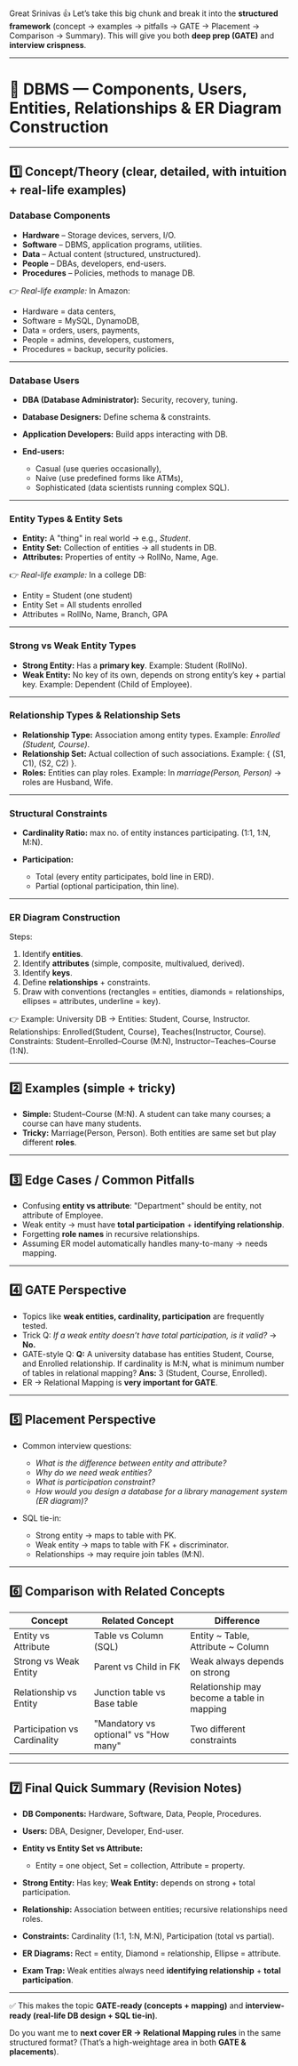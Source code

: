Great Srinivas 👍 Let’s take this big chunk and break it into the **structured framework** (concept → examples → pitfalls → GATE → Placement → Comparison → Summary). This will give you both **deep prep (GATE)** and **interview crispness**.

---

# 📌 DBMS — Components, Users, Entities, Relationships & ER Diagram Construction

---

## 1️⃣ **Concept/Theory (clear, detailed, with intuition + real-life examples)**

### **Database Components**

* **Hardware** – Storage devices, servers, I/O.
* **Software** – DBMS, application programs, utilities.
* **Data** – Actual content (structured, unstructured).
* **People** – DBAs, developers, end-users.
* **Procedures** – Policies, methods to manage DB.

👉 *Real-life example:* In Amazon:

* Hardware = data centers,
* Software = MySQL, DynamoDB,
* Data = orders, users, payments,
* People = admins, developers, customers,
* Procedures = backup, security policies.

---

### **Database Users**

* **DBA (Database Administrator):** Security, recovery, tuning.
* **Database Designers:** Define schema & constraints.
* **Application Developers:** Build apps interacting with DB.
* **End-users:**

  * Casual (use queries occasionally),
  * Naive (use predefined forms like ATMs),
  * Sophisticated (data scientists running complex SQL).

---

### **Entity Types & Entity Sets**

* **Entity:** A "thing" in real world → e.g., *Student*.
* **Entity Set:** Collection of entities → all students in DB.
* **Attributes:** Properties of entity → RollNo, Name, Age.

👉 *Real-life example:* In a college DB:

* Entity = Student (one student)
* Entity Set = All students enrolled
* Attributes = RollNo, Name, Branch, GPA

---

### **Strong vs Weak Entity Types**

* **Strong Entity:** Has a **primary key**. Example: Student (RollNo).
* **Weak Entity:** No key of its own, depends on strong entity’s key + partial key. Example: Dependent (Child of Employee).

---

### **Relationship Types & Relationship Sets**

* **Relationship Type:** Association among entity types. Example: *Enrolled (Student, Course)*.
* **Relationship Set:** Actual collection of such associations. Example: { (S1, C1), (S2, C2) }.
* **Roles:** Entities can play roles. Example: In *marriage(Person, Person)* → roles are Husband, Wife.

---

### **Structural Constraints**

* **Cardinality Ratio:** max no. of entity instances participating. (1:1, 1\:N, M\:N).
* **Participation:**

  * Total (every entity participates, bold line in ERD).
  * Partial (optional participation, thin line).

---

### **ER Diagram Construction**

Steps:

1. Identify **entities**.
2. Identify **attributes** (simple, composite, multivalued, derived).
3. Identify **keys**.
4. Define **relationships** + constraints.
5. Draw with conventions (rectangles = entities, diamonds = relationships, ellipses = attributes, underline = key).

👉 Example:
University DB → Entities: Student, Course, Instructor.
Relationships: Enrolled(Student, Course), Teaches(Instructor, Course).
Constraints: Student–Enrolled–Course (M\:N), Instructor–Teaches–Course (1\:N).

---

## 2️⃣ **Examples (simple + tricky)**

* **Simple:** Student–Course (M\:N). A student can take many courses; a course can have many students.
* **Tricky:** Marriage(Person, Person). Both entities are same set but play different **roles**.

---

## 3️⃣ **Edge Cases / Common Pitfalls**

* Confusing **entity vs attribute**: "Department" should be entity, not attribute of Employee.
* Weak entity → must have **total participation** + **identifying relationship**.
* Forgetting **role names** in recursive relationships.
* Assuming ER model automatically handles many-to-many → needs mapping.

---

## 4️⃣ **GATE Perspective**

* Topics like **weak entities, cardinality, participation** are frequently tested.
* Trick Q: *If a weak entity doesn’t have total participation, is it valid?* → **No.**
* GATE-style Q:
  **Q:** A university database has entities Student, Course, and Enrolled relationship. If cardinality is M\:N, what is minimum number of tables in relational mapping?
  **Ans:** 3 (Student, Course, Enrolled).
* ER → Relational Mapping is **very important for GATE**.

---

## 5️⃣ **Placement Perspective**

* Common interview questions:

  * *What is the difference between entity and attribute?*
  * *Why do we need weak entities?*
  * *What is participation constraint?*
  * *How would you design a database for a library management system (ER diagram)?*
* SQL tie-in:

  * Strong entity → maps to table with PK.
  * Weak entity → maps to table with FK + discriminator.
  * Relationships → may require join tables (M\:N).

---

## 6️⃣ **Comparison with Related Concepts**

| Concept                      | Related Concept                       | Difference                                 |
| ---------------------------- | ------------------------------------- | ------------------------------------------ |
| Entity vs Attribute          | Table vs Column (SQL)                 | Entity \~ Table, Attribute \~ Column       |
| Strong vs Weak Entity        | Parent vs Child in FK                 | Weak always depends on strong              |
| Relationship vs Entity       | Junction table vs Base table          | Relationship may become a table in mapping |
| Participation vs Cardinality | "Mandatory vs optional" vs "How many" | Two different constraints                  |

---

## 7️⃣ **Final Quick Summary (Revision Notes)**

* **DB Components:** Hardware, Software, Data, People, Procedures.
* **Users:** DBA, Designer, Developer, End-user.
* **Entity vs Entity Set vs Attribute:**

  * Entity = one object, Set = collection, Attribute = property.
* **Strong Entity:** Has key; **Weak Entity:** depends on strong + total participation.
* **Relationship:** Association between entities; recursive relationships need roles.
* **Constraints:** Cardinality (1:1, 1\:N, M\:N), Participation (total vs partial).
* **ER Diagrams:** Rect = entity, Diamond = relationship, Ellipse = attribute.
* **Exam Trap:** Weak entities always need **identifying relationship** + **total participation**.

---

✅ This makes the topic **GATE-ready (concepts + mapping)** and **interview-ready (real-life DB design + SQL tie-in)**.

Do you want me to **next cover ER → Relational Mapping rules** in the same structured format? (That’s a high-weightage area in both **GATE & placements**).
